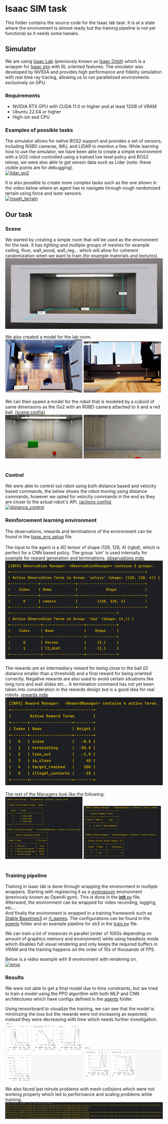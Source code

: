 # Isaac SIM task
This folder contains the source code for the Isaac lab task. 
It is at a state where the environment is almost ready but the training pipeline is not yet functional as it 
needs some tweaks.

## Simulator
We are using [Isaac Lab](https://isaac-sim.github.io/IsaacLab/) (previously known as [Isaac Orbit](https://isaac-orbit.github.io/)) 
which is a wrapper for [Isaac sim](https://docs.omniverse.nvidia.com/isaacsim/latest/index.html) with RL oriented features.
The simulator was developed by NVIDIA and provides high performance and fidelity simulation with real time ray tracing,
allowing us to run parallelized environments exclusively on GPU.

### Requirements 
- NVIDIA RTX GPU with CUDA 11.0 or higher and at least 12GB of VRAM
- Ubuntu 22.04 or higher
- High-ish end CPU

### Examples of possible tasks
The simulator allows for native ROS2 support and provides a set of sensors, including RGBD cameras, IMU, and LIDAR to mention a few.
While learning how to use the simulator, we have been able to create a simple environment with a GO2 robot controlled using 
a trained low level policy and ROS2 teleop, we were also able to get sensor data such as Lidar (note: these visible points are for debugging). <br/>
[![lidar_go2](https://img.youtube.com/vi/Dx7pLRo_t60/0.jpg)](https://www.youtube.com/watch?v=Dx7pLRo_t60)

It is also possible to create more complex tasks such as the one shown in the video below where an agent has to navigate 
through rough randomized terrain using force and lazer sensors. <br/>
[![rough_terrain](https://img.youtube.com/vi/uhK3vNfGLug/0.jpg)](https://www.youtube.com/watch?v=uhK3vNfGLug) 

## Our task
### Scene
We started by creating a simple room that will be used as the environment for the task. It has lighting and multiple groups of meshes 
for example ceiling, floor, wall_wood, wall_reg... which will allow for coherent randomization when we want to train (for example materials and textures). <br/>
![basic_room](media/basic_room.png)

We also created a model for the lab room. <br/>
<img src="media/lab_top.png" width="49%"/> <img src="media/lab_inside.png" width="49%"/> <br/><br/>
We can then spawn a model for the robot that is modeled by a cuboid of same dimensions as the Go2 with an RGBD camera 
attached to it and a red ball. 
[(scene config)](targetnav/configs/scene.py)<br/>
<img src="media/basic_setup.png" width="49%"/> <img src="media/robot_pov.png" width="49%"/> <br/><br/>

### Control
We were able to control out robot using both distance based and velocity based commands, the below shows the robot moving
using distance commands, however we opted for velocity commands in the end as they are closer to the actual robot's API. 
[(actions config)](targetnav/configs/action.py)<br/>
[![distance_control](https://img.youtube.com/vi/K6_RPhuBeDU/0.jpg)](https://www.youtube.com/watch?v=K6_RPhuBeDU)

### Reinforcement learning environment
The observations, rewards and terminations of the environment can be found in the [base_env_setup](targetnav/base_env_setup.py) file. <br/><br/>
The input to the agent is a 4D tensor of shape (128, 128, 4) (rgbd), which is perfect for a CNN based policy. The group 'sim' is used internally for 
example for reward generation and terminations. [observations mdp](targetnav/mdp/observations.py) <br/>
![observations](media/observations.png) <br/><br/>
The rewards are an intermediary reward for being close to the ball (l2 distance smaller than a threshold) and a final 
reward for being oriented correctly.
Negative rewards are also used to avoid certain situations like long runs and wall slides etc... A termination command 
has not yet been taken into consideration in the rewards design but is a good idea for real robots. [rewards mdp](targetnav/mdp/rewards.py)<br/>
![rewards](media/rewards.png) <br/><br/>
The rest of the Managers look like the following: <br/> 
<img src="media/event_term.png" width="49%"/> <img src="media/comm_actions.png" width="49%"/>  <br/><br/>

### Training pipeline
Training in isaac lab is done through wrapping the environment in multiple wrappers. Starting with registering it as a 
[gymnasium](https://gymnasium.farama.org/index.html) environment (previously known as OpenAI gym). This is done in the 
[__init__.py](targetnav/__init__.py) file. <br/>
Afterward, the environment can be wrapped for video recording, logging, etc... <br/>
And finally the environment is wrapped in a training framework such as [Stable Baselines3](https://stable-baselines3.readthedocs.io/en/master/index.html)
or [rl_games](https://github.com/Denys88/rl_games). The configurations can be found in the [agents](targetnav/agents) folder and 
an example pipeline for sb3 in the [train.py]() file.<br/>

We can train a lot of instances in parallel (order of 1000s depending on amount of graphics memory and environment) while 
using headless mode which disables full visual rendering and only keeps the required buffers in VRAM and the training 
happens on the order of 10s of thousands of FPS. <br/>

Below is a video example with 8 environment with rendering on. <br/>
[![envs](https://img.youtube.com/vi/4SBhNwrkMtw/0.jpg)](https://www.youtube.com/watch?v=4SBhNwrkMtw) <br/>

### Results
We were not able to get a final model due to time constraints, but we tried to train a model using the PPO algorithm 
with both MLP and CNN architectures which have configs defined in the [agents](targetnav/agents) folder.

Using tensorboard to visualize the training, we can see that the model is minimizing the loss but the rewards were not 
increasing as expected, instead they were decreasing with time which needs further investigation. <br/>
<img src="media/graphs.jpg" width="49%"/> <img src="media/graphs_rollout.jpg" width="49%"/>  <br/>

We also faced last minute problems with mesh collisions which were not working properly which led to performance and 
scaling problems while training. <br/>
![incompatible mesh](media/incompatible_mesh.png) <br/>